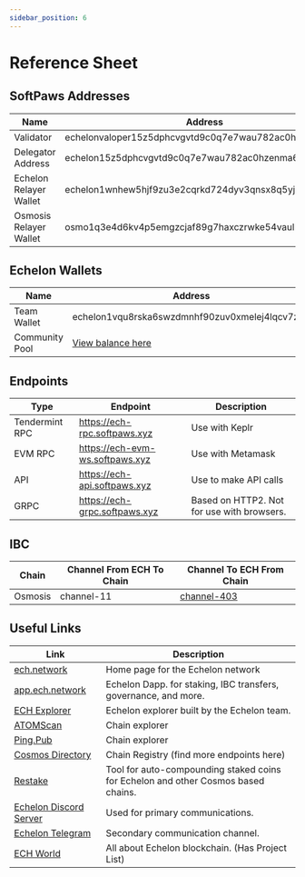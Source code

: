 ```yaml
---
sidebar_position: 6
---
```


# Reference Sheet

## SoftPaws Addresses

| Name                   | Address                                               |
| ---------------------- | ----------------------------------------------------- |
| Validator              | echelonvaloper15z5dphcvgvtd9c0q7e7wau782ac0hzengnx0ug |
| Delegator Address      | echelon15z5dphcvgvtd9c0q7e7wau782ac0hzenma6v3c        |
| Echelon Relayer Wallet | echelon1wnhew5hjf9zu3e2cqrkd724dyv3qnsx8q5yjqx        |
| Osmosis Relayer Wallet | osmo1q3e4d6kv4p5emgzcjaf89g7haxczrwke54vaul           |

## Echelon Wallets

| Name           | Address                                        |
| -------------- | ---------------------------------------------- |
| Team Wallet    | echelon1vqu8rska6swzdmnhf90zuv0xmelej4lqcv7z67 |
| Community Pool | [View balance here](https://ping.pub/echelon)  |

## Endpoints

| Type           | Endpoint                        | Description                                |
| -------------- | ------------------------------- | ------------------------------------------ |
| Tendermint RPC | https://ech-rpc.softpaws.xyz    | Use with Keplr                             |
| EVM RPC        | https://ech-evm-ws.softpaws.xyz | Use with Metamask                          |
| API            | https://ech-api.softpaws.xyz    | Use to make API calls                      |
| GRPC           | https://ech-grpc.softpaws.xyz   | Based on HTTP2. Not for use with browsers. |

## IBC

| Chain   | Channel From ECH To Chain | Channel To ECH From Chain                                           |
| ------- | ------------------------- | ------------------------------------------------------------------- |
| Osmosis | channel-11                | [channel-403](https://www.mintscan.io/osmosis/relayers/channel-403) |

## Useful Links

| Link                                                    | Description                                                                       |
| ------------------------------------------------------- | --------------------------------------------------------------------------------- |
| [ech.network](https://ech.network/)                     | Home page for the Echelon network                                                 |
| [app.ech.network](https://app.ech.network/)             | Echelon Dapp. for staking, IBC transfers, governance, and more.                   |
| [ECH Explorer](https://app.ech.network/explorer)        | Echelon explorer built by the Echelon team.                                       |
| [ATOMScan](https://atomscan.com/echelon/)               | Chain explorer                                                                    |
| [Ping.Pub](https://ping.pub/echelon)                    | Chain explorer                                                                    |
| [Cosmos Directory](https://cosmos.directory/echelon)    | Chain Registry (find more endpoints here)                                         |
| [Restake](https://restake.app/echelon)                  | Tool for auto-compounding staked coins for Echelon and other Cosmos based chains. |
| [Echelon Discord Server](https://discord.gg/2gXVYzqQA7) | Used for primary communications.                                                  |
| [ Echelon Telegram](https://t.me/echelonchain)          | Secondary communication channel.                                                  |
| [ ECH World](https://ech.world/)                        | All about Echelon blockchain. (Has Project List)                                  |
